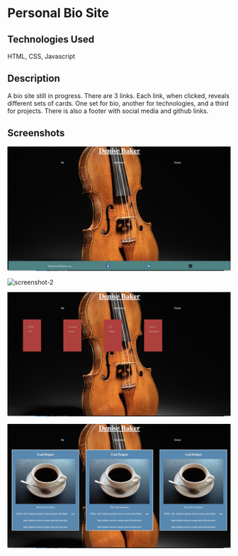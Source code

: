 # Personal Bio Site

## Technologies Used
HTML, CSS, Javascript

## Description
A bio site still in progress.  There are 3 links.  Each link, when clicked, reveals different sets of cards.  One set for bio, another for technologies, and a third for projects. There is also a footer with social media and github links.

## Screenshots
![screenshot=1](https://github.com/denzelb5/personal-bio-site/blob/master/screenshots/bio-1.png?raw=true)

![screenshot-2](https://github.com/denzelb5/personal-bio-site/blob/master/screenshots/bio-2.png?raw=true)

![screenshot-3](https://github.com/denzelb5/personal-bio-site/blob/master/screenshots/bio-3.png?raw=true)

![screenshot-4](https://github.com/denzelb5/personal-bio-site/blob/master/screenshots/bio-4.png?raw=true)